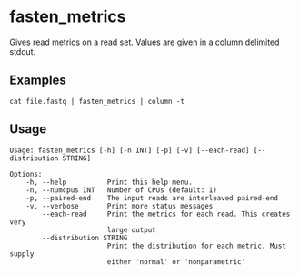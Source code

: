 # fasten_metrics

Gives read metrics on a read set.
Values are given in a column delimited stdout.

## Examples

```
cat file.fastq | fasten_metrics | column -t
```

## Usage

    Usage: fasten_metrics [-h] [-n INT] [-p] [-v] [--each-read] [--distribution STRING]
    
    Options:
        -h, --help          Print this help menu.
        -n, --numcpus INT   Number of CPUs (default: 1)
        -p, --paired-end    The input reads are interleaved paired-end
        -v, --verbose       Print more status messages
            --each-read     Print the metrics for each read. This creates very
                            large output
            --distribution STRING
                            Print the distribution for each metric. Must supply
                            either 'normal' or 'nonparametric'
    

